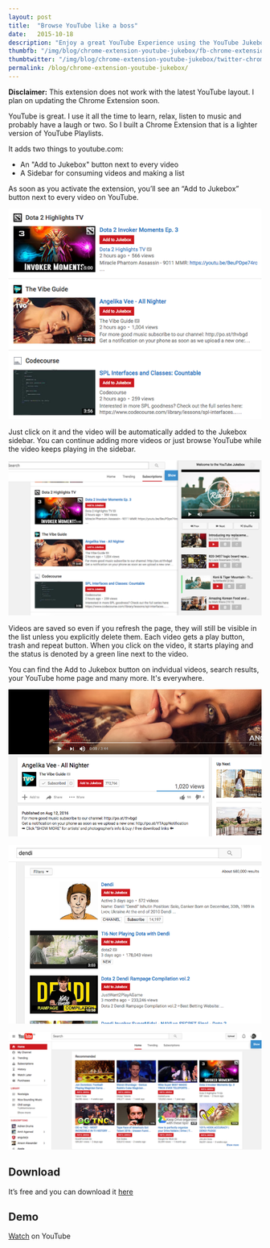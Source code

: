 ```yaml
---
layout: post
title:  "Browse YouTube like a boss"
date:   2015-10-18
description: "Enjoy a great YouTube Experience using the YouTube Jukebox Chrome Extension."
thumbfb: "/img/blog/chrome-extension-youtube-jukebox/fb-chrome-extension-youtube-jukebox.jpg"
thumbtwitter: "/img/blog/chrome-extension-youtube-jukebox/twitter-chrome-extension-youtube-jukebox.jpg"
permalink: /blog/chrome-extension-youtube-jukebox/
---
```


<p><b>Disclaimer:</b> This extension does not work with the latest YouTube layout. I plan on updating the Chrome Extension soon.</p>

YouTube is great. I use it all the time to learn, relax, listen to music and probably have a laugh or two. So I built a Chrome Extension that is a lighter version of YouTube Playlists.

It adds two things to youtube.com:

* An "Add to Jukebox" button next to every video
* A Sidebar for consuming videos and making a list

As soon as you activate the extension, you’ll see an “Add to Jukebox” button next to every video on YouTube.

![Add to Jukebox Button](/assets/img/blog/chrome-extension-youtube-jukebox/yt-jukebox-1.png)

Just click on it and the video will be automatically added to the Jukebox sidebar. You can continue adding more videos or just browse YouTube while the video keeps playing in the sidebar.

![YouTube Jukebox Sidebar](/assets/img/blog/chrome-extension-youtube-jukebox/yt-jukebox-2.png)

Videos are saved so even if you refresh the page, they will still be visible in the list unless you explicitly delete them. Each video gets a play button, trash and repeat button. When you click on the video, it starts playing and the status is denoted by a green line next to the video.

You can find the Add to Jukebox button on indvidual videos, search results, your YouTube home page and many more. It's everywhere.

![YouTube Jukebox Single Video](/assets/img/blog/chrome-extension-youtube-jukebox/yt-jukebox-3.png)

![YouTube Jukebox Search Results](/assets/img/blog/chrome-extension-youtube-jukebox/yt-jukebox-4.png)

![YouTube Jukebox Home Page](/assets/img/blog/chrome-extension-youtube-jukebox/yt-jukebox-5.png)

## Download

It’s free and you can download it [here](https://chrome.google.com/webstore/detail/youtube-jukebox/hdncjkfadfcjifpibmgpmcldjdmemkcd?hl=en-US&gl=IN)

## Demo

<a href="https://www.youtube.com/watch?v=wrkE5Aci5CI">Watch</a> on YouTube

